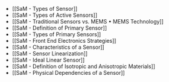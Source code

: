 - [[SaM - Types of Sensor]]
- [[SaM - Types of Active Sensors]]
- [[SaM - Traditional Sensors vs. MEMS • MEMS Technology]]
- [[SaM - Definition of Primary Sensor]]
- [[SaM - Types of Primary Sensors]]
- [[SaM - Front End Electronics Strategies]]
- [[SaM - Characteristics of a Sensor]]
- [[SaM - Sensor Linearization]]
- [[SaM - Ideal Linear Sensor]]
- [[SaM - Definition of Isotropic and Anisotropic Materials]]
- [[SaM - Physical Dependencies of a Sensor]]